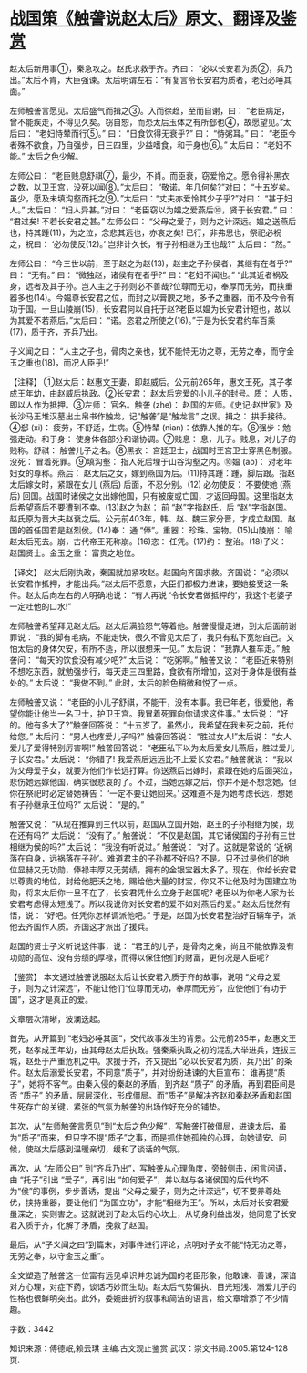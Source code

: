# [战国策《触詟说赵太后》原文、翻译及鉴赏](https://www.vrrw.net/wx/14040.html)

赵太后新用事①，秦急攻之。赵氏求救于齐。齐曰： “必以长安君为质②，兵乃出。”太后不肯，大臣强谏。太后明谓左右：“有复言令长安君为质者，老妇必唾其面。”

左师触詟言愿见。太后盛气而揖之③。入而徐趋，至而自谢，曰： “老臣病足，曾不能疾走，不得见久矣。窃自恕，而恐太后玉体之有所郄也④，故愿望见。”太后曰： “老妇恃辇而行⑤。” 曰： “日食饮得无衰乎?” 曰： “恃粥耳。” 曰： “老臣今者殊不欲食，乃自强步，日三四里，少益嗜食，和于身也⑥。” 太后曰： “老妇不能。” 太后之色少解。

左师公曰： “老臣贱息舒祺⑦，最少，不肖。而臣衰，窃爱怜之。愿令得补黑衣之数，以卫王宫，没死以闻⑧。”太后曰： “敬诺。年几何矣?”对曰： “十五岁矣。虽少，愿及未填沟壑而托之⑨。”太后曰：“丈夫亦爱怜其少子乎?”对曰： “甚于妇人。” 太后曰： “妇人异甚。”对曰： “老臣窃以为媪之爱燕后⑩，贤于长安君。” 曰： “君过矣! 不若长安君之甚。” 左师公曰： “父母之爱子，则为之计深远。媪之送燕后也，持其踵(11)，为之泣，念悲其远也，亦哀之矣! 已行，非弗思也，祭祀必祝之，祝曰： ‘必勿使反(12)。’ 岂非计久长，有子孙相继为王也哉?” 太后曰： “然。”

左师公曰： “今三世以前，至于赵之为赵(13)，赵主之子孙侯者，其继有在者乎?” 曰： “无有。” 曰： “微独赵，诸侯有在者乎?” 曰：“老妇不闻也。” “此其近者祸及身，远者及其子孙。岂人主之子孙则必不善哉?位尊而无功，奉厚而无劳，而挟重器多也(14)。今媪尊长安君之位，而封之以膏腴之地，多予之重器，而不及今令有功于国。一旦山陵崩(15)，长安君何以自托于赵?老臣以媪为长安君计短也，故以为其爱不若燕后。”太后曰： “诺。恣君之所使之(16)。”于是为长安君约车百乘(17)，质于齐，齐兵乃出。

子义闻之曰： “人主之子也，骨肉之亲也，犹不能恃无功之尊，无劳之奉，而守金玉之重也(18)，而况人臣乎!”



【注释】 ①赵太后：赵惠文王妻，即赵威后。公元前265年，惠文王死，其子孝成王年幼，由赵威后执政。②长安君： 赵太后宠爱的小儿子的封号。质： 人质，即以人作为抵押。③左师： 官名。触詟 (zhe)： 赵国的左师。《史记·赵世家》及长沙马王堆汉墓出土帛书作触龙，记“触詟”是“触龙言” 之误。揖之： 拱手接待。④郄 (xi)： 疲劳，不舒适，生病。⑤恃辇 (nian)：依靠人推的车。⑥强步：勉强走动。和于身： 使身体各部分和谐协调。⑦贱息： 息，儿子。贱息，对儿子的贱称。舒祺： 触詟儿子之名。⑧黑衣： 宫廷卫士，战国时王宫卫士穿黑色制服。没死： 冒着死罪。⑨填沟壑： 指人死后埋于山谷沟壑之内。⑩媪 (ao)： 对老年妇女的尊称。燕后： 赵太后之女，嫁到燕国为后。(11)持其踵：踵，脚后跟。指赵太后嫁女时，紧跟在女儿 (燕后) 后面，不忍分别。(12) 必勿使反： 不要使她 (燕后) 回国。战国时诸侯之女出嫁他国，只有被废或亡国，才返回母国。这里指赵太后希望燕后不要遭到不幸。(13)赵之为赵： 前 “赵”字指赵氏，后 “赵”字指赵国。赵氏原为晋大夫赵衰之后。公元前403年，韩、赵、魏三家分晋，才成立赵国。赵国的首任国君是赵烈侯。(14)奉： 通 “俸”。重器： 珍珠、宝物。(15)山陵崩： 喻赵太后死去。崩，古代帝王死称崩。(16)恣： 任凭。(17)约： 整治。(18)子义： 赵国贤士。金玉之重： 富贵之地位。

【译文】 赵太后刚执政，秦国就加紧攻赵。赵国向齐国求救。齐国说： “必须以长安君作抵押，才能出兵。”赵太后不愿意，大臣们都极力进谏，要她接受这一条件。赵太后向左右的人明确地说： “有人再说 ‘令长安君做抵押的’，我这个老婆子一定吐他的口水!”

左师触詟希望拜见赵太后。赵太后满脸怒气等着他。触詟慢慢走进，到太后面前谢罪说： “我的脚有毛病，不能走快，很久不曾见太后了，我只有私下宽恕自己。又怕太后的身体欠安，有所不适，所以很想来一见。” 太后说： “我靠人推车走。” 触詟问： “每天的饮食没有减少吧?” 太后说： “吃粥啊。” 触詟又说： “老臣近来特别不想吃东西，就勉强步行，每天走三四里路，食欲有所增加，这对于身体是很有益处的。” 太后说： “我做不到。” 此时，太后的脸色稍微和悦了一点。

左师触詟又说： “老臣的小儿子舒祺，不能干，没有本事。我已年老，很爱他，希望你能让他当一名卫士，护卫王宫。我冒着死罪向你请求这件事。” 太后说： “好的。他有多大了?”触詟回答说： “十五岁了。虽然小，我希望在我未死之前，托付给您。” 太后问： “男人也疼爱儿子吗?” 触詟回答说： “胜过女人!”太后说： “女人爱儿子爱得特别厉害啊!” 触詟回答说： “老臣私下以为太后爱女儿燕后，胜过爱儿子长安君。” 太后说： “你错了! 我爱燕后远远比不上爱长安君。” 触詟就说： “我以为父母爱子女，就要为他们作长远打算。你送燕后出嫁时，紧跟在她的后面哭泣，悲伤她远嫁他国，确实很悲哀的了。不过，当她远嫁之后，你并不是不想念她，但你在祭祀时必定替她祷告： ‘一定不要让她回来。’ 这难道不是为她考虑长远，想她有子孙继承王位吗?” 太后说： “是的。”

触詟又说： “从现在推算到三代以前，赵国从立国开始，赵王的子孙相继为侯，现在还有吗?” 太后说： “没有了。” 触詟说： “不仅是赵国，其它诸侯国的子孙有三世相继为侯的吗?” 太后说： “我没有听说过。” 触詟说： “对了。这就是常说的 ‘近祸落在自身，远祸落在子孙’。难道君主的子孙都不好吗? 不是。只不过是他们的地位显赫又无功勋，俸禄丰厚又无劳绩，拥有的金银宝器太多了。现在，你给长安君以尊贵的地位，封给他肥沃之地，赐给他大量的财宝，你又不让他及时为国建立功勋，将来太后你一旦不在了，长安君凭什么立身于赵国呢? 老臣以为你老人家为长安君考虑得太短浅了。所以我说你对长安君的爱不如对燕后的爱。” 赵太后恍然有悟，说： “好吧。任凭你怎样调派他吧。” 于是，赵国为长安君整治好百辆车子，派他去齐国作人质。齐国这才派出了援兵。

赵国的贤士子义听说这件事，说： “君王的儿子，是骨肉之亲，尚且不能依靠没有功勋的高位、没有劳绩的厚禄，而得以保住他们的财富，更何况是人臣呢?

【鉴赏】 本文通过触詟说服赵太后让长安君入质于齐的故事，说明 “父母之爱子，则为之计深远”，不能让他们“位尊而无功，奉厚而无劳”，应使他们“有功于国”，这才是真正的爱。

文章层次清晰，波澜迭起。

首先，从开篇到 “老妇必唾其面”，交代故事发生的背景。公元前265年，赵惠文王死，赵孝成王年幼，由其母赵太后执政。强秦乘执政之初的混乱大举进兵，连拔三城，赵处于严重危机之中。求援于齐，齐又提出 “必以长安君为质，兵乃出” 的条件。赵太后溺爱长安君，不同意“质子”，并对纷纷进谏的大臣宣布： 谁再提“质子”，她将不客气。由秦入侵的秦赵的矛盾，到齐赵 “质子” 的矛盾，再到君臣间是否 “质子” 的矛盾，层层深化，形成僵局。而“质子”是解决齐赵和秦赵矛盾和赵国生死存亡的关键，紧张的气氛为触詟的出场作好充分的铺垫。

其次，从“左师触詟言愿见”到“太后之色少解”，写触詟打破僵局，进谏太后，虽为“质子”而来，但只字不提“质子”之事，而是抓住她孤独的心理，向她请安、问候，使赵太后感到温暖亲切，缓和了谈话的气氛。

再次，从 “左师公曰” 到“齐兵乃出”，写触詟从心理角度，旁敲侧击，闲言闲语，由 “托子”引出 “爱子”，再引出 “如何爱子”，并以赵与各诸侯国的后代均不为“侯”的事例，步步善诱，提出 “父母之爱子，则为之计深远”，切不要养尊处优，挟持重器，要让他们 “为国立功”，才能“相继为王”。所以，太后对长安君爱虽深之，实则害之。这就说到了赵太后的心坎上，从切身利益出发，她同意了长安君入质于齐，化解了矛盾，挽救了赵国。

最后，从“子义闻之曰”到篇末，对事件进行评论，点明对子女不能“恃无功之尊，无劳之奉，以守金玉之重”。

全文塑造了触詟这一位富有远见卓识并忠诚为国的老臣形象，他敢谏、善谏，深谙对方心理，对症下药，谈话巧妙而生动。赵太后气势偏执、目光短浅、溺爱儿子的性格也很鲜明突出。此外，委婉曲折的叙事和简洁的语言，给文章增添了不少情趣。

字数：3442

知识来源：傅德岷,赖云琪 主编.古文观止鉴赏.武汉：崇文书局.2005.第124-128页.

